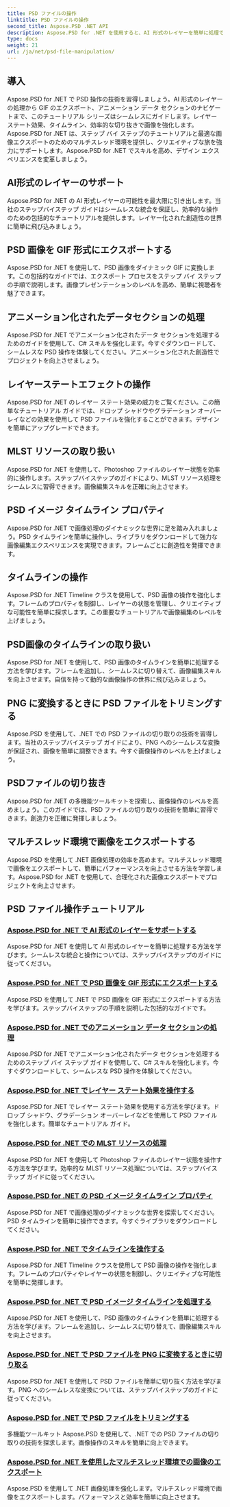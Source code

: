 ```yaml
---
title: PSD ファイルの操作
linktitle: PSD ファイルの操作
second_title: Aspose.PSD .NET API
description: Aspose.PSD for .NET を使用すると、AI 形式のレイヤーを簡単に処理できます。PSD イメージを GIF にエクスポートし、アニメーション化されたデータ セクションを処理し、レイヤーの状態を操作する方法を学習します。
type: docs
weight: 21
url: /ja/net/psd-file-manipulation/
---
```

## 導入

Aspose.PSD for .NET で PSD 操作の技術を習得しましょう。AI 形式のレイヤーの処理から GIF のエクスポート、アニメーション データ セクションのナビゲートまで、このチュートリアル シリーズはシームレスにガイドします。レイヤー ステート効果、タイムライン、効率的な切り抜きで画像を強化します。Aspose.PSD for .NET は、ステップ バイ ステップのチュートリアルと最適な画像エクスポートのためのマルチスレッド環境を提供し、クリエイティブな旅を強力にサポートします。Aspose.PSD for .NET でスキルを高め、デザイン エクスペリエンスを変革しましょう。

## AI形式のレイヤーのサポート

Aspose.PSD for .NET の AI 形式レイヤーの可能性を最大限に引き出します。当社のステップバイステップ ガイドはシームレスな統合を保証し、効率的な操作のための包括的なチュートリアルを提供します。レイヤー化された創造性の世界に簡単に飛び込みましょう。

## PSD 画像を GIF 形式にエクスポートする

Aspose.PSD for .NET を使用して、PSD 画像をダイナミック GIF に変換します。この包括的なガイドでは、エクスポート プロセスをステップ バイ ステップの手順で説明します。画像プレゼンテーションのレベルを高め、簡単に視聴者を魅了できます。

## アニメーション化されたデータセクションの処理

Aspose.PSD for .NET でアニメーション化されたデータ セクションを処理するためのガイドを使用して、C# スキルを強化します。今すぐダウンロードして、シームレスな PSD 操作を体験してください。アニメーション化された創造性でプロジェクトを向上させましょう。

## レイヤーステートエフェクトの操作

Aspose.PSD for .NET のレイヤー ステート効果の威力をご覧ください。この簡単なチュートリアル ガイドでは、ドロップ シャドウやグラデーション オーバーレイなどの効果を使用して PSD ファイルを強化することができます。デザインを簡単にアップグレードできます。

## MLST リソースの取り扱い

Aspose.PSD for .NET を使用して、Photoshop ファイルのレイヤー状態を効率的に操作します。ステップバイステップのガイドにより、MLST リソース処理をシームレスに習得できます。画像編集スキルを正確に向上させます。

## PSD イメージ タイムライン プロパティ

Aspose.PSD for .NET で画像処理のダイナミックな世界に足を踏み入れましょう。PSD タイムラインを簡単に操作し、ライブラリをダウンロードして強力な画像編集エクスペリエンスを実現できます。フレームごとに創造性を発揮できます。

## タイムラインの操作

Aspose.PSD for .NET Timeline クラスを使用して、PSD 画像の操作を強化します。フレームのプロパティを制御し、レイヤーの状態を管理し、クリエイティブな可能性を簡単に探求します。この重要なチュートリアルで画像編集のレベルを上げましょう。

## PSD画像のタイムラインの取り扱い

Aspose.PSD for .NET を使用して、PSD 画像のタイムラインを簡単に処理する方法を学びます。フレームを追加し、シームレスに切り替えて、画像編集スキルを向上させます。自信を持って動的な画像操作の世界に飛び込みましょう。

## PNG に変換するときに PSD ファイルをトリミングする

Aspose.PSD を使用して、.NET での PSD ファイルの切り取りの技術を習得します。当社のステップバイステップ ガイドにより、PNG へのシームレスな変換が保証され、画像を簡単に調整できます。今すぐ画像操作のレベルを上げましょう。

## PSDファイルの切り抜き

Aspose.PSD for .NET の多機能ツールキットを探索し、画像操作のレベルを高めましょう。このガイドでは、PSD ファイルの切り取りの技術を簡単に習得できます。創造力を正確に発揮しましょう。

## マルチスレッド環境で画像をエクスポートする

Aspose.PSD を使用して .NET 画像処理の効率を高めます。マルチスレッド環境で画像をエクスポートして、簡単にパフォーマンスを向上させる方法を学習します。Aspose.PSD for .NET を使用して、合理化された画像エクスポートでプロジェクトを向上させます。
## PSD ファイル操作チュートリアル
### [Aspose.PSD for .NET で AI 形式のレイヤーをサポートする](./support-layers-ai-format/)
Aspose.PSD for .NET を使用して AI 形式のレイヤーを簡単に処理する方法を学びます。シームレスな統合と操作については、ステップバイステップのガイドに従ってください。
### [Aspose.PSD for .NET で PSD 画像を GIF 形式にエクスポートする](./export-psd-to-gif/)
Aspose.PSD を使用して .NET で PSD 画像を GIF 形式にエクスポートする方法を学びます。ステップバイステップの手順を説明した包括的なガイドです。
### [Aspose.PSD for .NET でのアニメーション データ セクションの処理](./animated-data-sections/)
Aspose.PSD for .NET でアニメーション化されたデータ セクションを処理するためのステップ バイ ステップ ガイドを使用して、C# スキルを強化します。今すぐダウンロードして、シームレスな PSD 操作を体験してください。
### [Aspose.PSD for .NET でレイヤー ステート効果を操作する](./layer-state-effects/)
Aspose.PSD for .NET でレイヤー ステート効果を使用する方法を学びます。ドロップ シャドウ、グラデーション オーバーレイなどを使用して PSD ファイルを強化します。簡単なチュートリアル ガイド。
### [Aspose.PSD for .NET での MLST リソースの処理](./mlst-resources/)
Aspose.PSD for .NET を使用して Photoshop ファイルのレイヤー状態を操作する方法を学びます。効率的な MLST リソース処理については、ステップバイステップ ガイドに従ってください。
### [Aspose.PSD for .NET の PSD イメージ タイムライン プロパティ](./psd-image-timeline-property/)
Aspose.PSD for .NET で画像処理のダイナミックな世界を探索してください。PSD タイムラインを簡単に操作できます。今すぐライブラリをダウンロードしてください。
### [Aspose.PSD for .NET でタイムラインを操作する](./timeline/)
Aspose.PSD for .NET Timeline クラスを使用して PSD 画像の操作を強化します。フレームのプロパティやレイヤーの状態を制御し、クリエイティブな可能性を簡単に発揮します。
### [Aspose.PSD for .NET で PSD イメージ タイムラインを処理する](./psd-image-timeline/)
Aspose.PSD for .NET を使用して、PSD 画像のタイムラインを簡単に処理する方法を学びます。フレームを追加し、シームレスに切り替えて、画像編集スキルを向上させます。
### [Aspose.PSD for .NET で PSD ファイルを PNG に変換するときに切り取る](./crop-psd-conversion-png/)
Aspose.PSD for .NET を使用して PSD ファイルを簡単に切り抜く方法を学びます。PNG へのシームレスな変換については、ステップバイステップのガイドに従ってください。
### [Aspose.PSD for .NET で PSD ファイルをトリミングする](./crop-psd-file/)
多機能ツールキット Aspose.PSD を使用して、.NET での PSD ファイルの切り取りの技術を探求します。画像操作のスキルを簡単に向上できます。
### [Aspose.PSD for .NET を使用したマルチスレッド環境での画像のエクスポート](./export-images-multi-thread/)
Aspose.PSD を使用して .NET 画像処理を強化します。マルチスレッド環境で画像をエクスポートします。パフォーマンスと効率を簡単に向上させます。